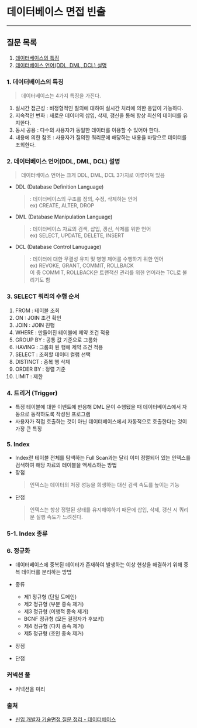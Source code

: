 # 데이터베이스 면접 빈출

---

## 질문 목록

1. [데이터베이스의 특징](#1-데이터베이스의-특징)
2. [데이터베이스 언어(DDL, DML, DCL) 설명](#2-데이터베이스-언어ddl-dml-dcl-설명)

### 1. 데이터베이스의 특징

> 데이터베이스는 4가지 특징을 가진다.

1. 실시간 접근성 : 비정형적인 질의에 대하여 실시간 처리에 의한 응답이 가능하다.
2. 지속적인 변화 : 새로운 데이터의 삽입, 삭제, 갱신을 통해 항상 최신의 데이터를 유지한다.
3. 동시 공용 : 다수의 사용자가 동일한 데이터를 이용할 수 있어야 한다.
4. 내용에 의한 참조 : 사용자가 질의한 쿼리문에 해당하는 내용을 바탕으로 데이터를 조회한다.

### 2. 데이터베이스 언어(DDL, DML, DCL) 설명

> 데이터베이스 언어는 크게 DDL, DML, DCL 3가지로 이루어져 있음

- DDL (Database Definition Language)

  > : 데이터베이스의 구조를 정의, 수정, 삭제하는 언어  
  > ex) CREATE, ALTER, DROP

- DML (Database Manipulation Language)

  > : 데이터베이스 자료의 검색, 삽입, 갱신, 삭제를 위한 언어  
  > ex) SELECT, UPDATE, DELETE, INSERT

- DCL (Database Control Lanuguage)
  > : 데이터에 대한 무결성 유지 및 병행 제어를 수행하기 위한 언어  
  > ex) REVOKE, GRANT, COMMIT, ROLLBACK  
  > 이 중 COMMIT, ROLLBACK은 트랜잭션 관리를 위한 언어라는 TCL로 불리기도 함

### 3. SELECT 쿼리의 수행 순서

1. FROM : 테이블 조회
2. ON : JOIN 조건 확인
3. JOIN : JOIN 진행
4. WHERE : 만들어진 테이블에 제약 조건 적용
5. GROUP BY : 공통 값 기준으로 그룹화
6. HAVING : 그룹화 된 행에 제약 조건 적용
7. SELECT : 조회할 데이터 컬럼 선택
8. DISTINCT : 중복 행 삭제
9. ORDER BY : 정렬 기준
10. LIMIT : 제한

### 4. 트리거 (Trigger)

- 특정 테이블에 대한 이벤트에 반응해 DML 문이 수행됐을 때 데이터베이스에서 자동으로 동작하도록 작성된 프로그램
- 사용자가 직접 호출하는 것이 아닌 데이터베이스에서 자동적으로 호출한다는 것이 가장 큰 특징

### 5. Index

- Index란 테이블 전체를 탐색하는 Full Scan과는 달리 이미 정렬되어 있는 인덱스를 검색하여 해당 자료의 테이블을 액세스하는 방법
- 장점
  > 인덱스는 데이터의 저장 성능을 희생하는 대신 검색 속도를 높이는 기능
- 단점
  > 인덱스는 항상 정렬된 상태를 유지해야하기 때문에 삽입, 삭제, 갱신 시 쿼리문 실행 속도가 느려진다.

### 5-1. Index 종류

### 6. 정규화

- 데이터베이스에 중복된 데이터가 존재하여 발생하는 이상 현상을 해결하기 위해 중복 데이터를 분리하는 방법

- 종류

  - 제1 정규형 (단일 도메인)
  - 제2 정규형 (부분 종속 제거)
  - 제3 정규형 (이행적 종속 제거)
  - BCNF 정규형 (모든 결정자가 후보키)
  - 제4 정규형 (다치 종속 제거)
  - 제5 정규형 (조인 종속 제거)

- 장점

  >

- 단점
  >

### 커넥션 풀

- 커넥션을 미리

### 출처

- [신입 개발자 기술면접 질문 정리 - 데이터베이스](https://dev-coco.tistory.com/158)
